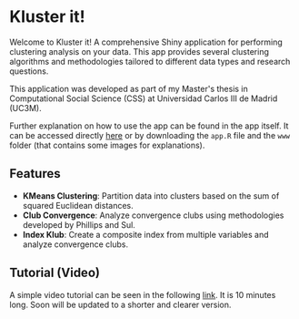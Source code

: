 # Kluster it!

Welcome to Kluster it! A comprehensive Shiny application for performing clustering analysis on your data. This app provides several clustering algorithms and methodologies tailored to different data types and research questions.

This application was developed as part of my Master's thesis in Computational Social Science (CSS) at Universidad Carlos III de Madrid (UC3M).

Further explanation on how to use the app can be found in the app itself. It can be accessed directly [here](https://bbanyulsuc3m.shinyapps.io/KlubKluster/) or by downloading the `app.R` file and the `www` folder (that contains some images for explanations).

## Features

- **KMeans Clustering**: Partition data into clusters based on the sum of squared Euclidean distances.
- **Club Convergence**: Analyze convergence clubs using methodologies developed by Phillips and Sul.
- **Index Klub**: Create a composite index from multiple variables and analyze convergence clubs.

## Tutorial (Video)

A simple video tutorial can be seen in the following [link](https://www.youtube.com/watch?v=4AAVf3vzgS4). 
It is 10 minutes long. 
Soon will be updated to a shorter and clearer version.
